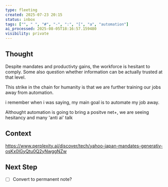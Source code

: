 ```yaml
---
type: fleeting
created: 2025-07-23 20:15
status: inbox
tags: ["", " ", "#", "-", ":", "[", "a", "automation"]
ai_processed: 2025-08-05T18:16:57.159480
visibility: private
---
```

<!--
NOTE: This file uses a static date for validation. For new notes, use:
created: 2025-07-23 20:15
-->

## Thought  
Despite mandates and productivty gains, the workforce is hesitant to comply. Some also question whether information can be actually trusted at that level. 

This strike in the chain for humanity is that we are further training our jobs away from automation. 

i remember when i was saying, my main goal is to automate my job away.

Althought automation is going to bring a positve net+, we are seeing hesitancy and many 'anti ai' talk

## Context  
https://www.perplexity.ai/discover/tech/yahoo-japan-mandates-generativ-osKx0lGyQtu0Q2yNwggNZw

## Next Step  
- [ ] Convert to permanent note?
